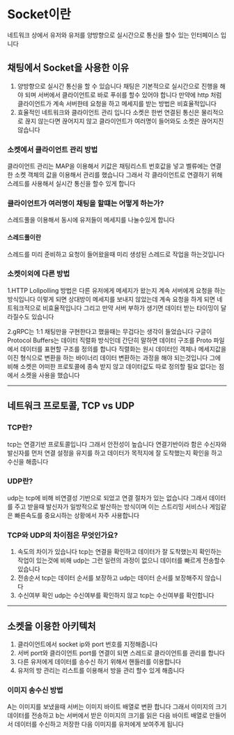 # Socket이란
네트워크 상에서 유저와 유저를 양방향으로 실시간으로 통신을 할수 있는 인터페이스 입니다

## 채팅에서 Socket을 사용한 이유
1. 양방향으로 실시간 통신을 할 수 있습니다 채팅은 기본적으로 실시간으로 진행을 해야 되며 서버에서 클라이언트로 바로 푸쉬를 할수 있어야 합니다 만약에 http 처럼 클라이언트가 계속 서버한테 요청을 하고 메세지를 받는 방법은 비효율적입니다
2. 효율적인 네트워크와 클라이언트 관리 입니다 소켓은 한번 연결된 통신은 물리적으로 끊지 않는다면 끊어지지 않고 클라이언트가 여러명이 들어와도 소켓은 끊어지진 않습니다

### 소켓에서 클라이언트 관리 방법
클라이언트 관리는 MAP을 이용해서 키값은 채팅리스트 번호값을 넣고 벨류에는 연결한 소켓 객체의 값을 이용해서 관리를 했습니다 그래서 각 클라이언트로 연결하기 위해 스레드를 사용해서 실시간 통신을 할수 있게 합니다

### 클라이언트가 여러명이 채팅을 할떄는 어떻게 하는가?
스레드풀을 이용해서 동시에 유저들이 메세지를 나눌수있게 합니다

#### 스레드풀이란
스레드를 미리 준비하고 요청이 들어왔을때 미리 생성된 스레드로 작업을 하는것입니다



### 소켓이외에 다른 방법
1.HTTP Lollpolling 방법은 다른 유저에게 메세지가 왔는지 계속 서버에게 요청을 하는 방식입니다 이렇게 되면 상대방이 메세지를 보내지 않았는데 계속 요청을 하게 되면 네트워크적으로 비효율적입니다 그리고 만약 서버 부하가 생기면 데이터 받는 타이밍이 달라질수도 있습니다

2.gRPC는 1:1 채팅만을 구현한다고 했을때는 무겁다는 생각이 들었습니다 구글이 Protocol Buffers는 데이터 직렬화 방식인데 간단히 말하면 데이터 구조를 Proto 파일에서 데이터를 표현할 구조를 정의를 합니다 직렬화는 원시 데이터인 객체나 메세지값을 이진 형식으로 변환을 하는 바이너리 데이터 변환하는 과정을 해야 되는것입니다 그에 비해 소켓은 어떠한 프로토콜에 종속 받지 않고 데이터값도 따로 정의할 필요 없다는 점에서 소켓을 사용을 했습니다

---  


## 네트워크 프로토콜, TCP vs UDP
### TCP란? 
tcp는 연결기반 프로토콜입니다 그래서 안전성이 높습니다 연결기반이라 함은 수신자와 발신자를 먼저 연결 설정을 유지를 하고 데이터가 목적지에 잘 도착했는지 확인을 하고 수신을 해줍니다

### UDP란? 
udp는 tcp에 비해 비연결성 기반으로 되었고 연결 절차가 있는 없습니다 그래서 데이터를 주고 받을때 발신자가 일방적으로 발산하는 방식이며 이는 스트리밍 서비스나 게임같은 빠른속도를 중요시하는 상황에서 자주 사용합니다 


### TCP와 UDP의 차이점은 무엇인가요?
1. 속도의 차이가 있습니다 tcp는 연결을 확인하고 데이터가 잘 도착했는지 확인하는 작업이 있는것에 비해 udp는 그런 일련의 과정이 없으니 데이터를 빠르게 전송할수 있습니다
2. 전송순서 tcp는 데이터 순서를 보장하고 udp는 데이터 순서를 보장해주지 않습니다
3. 수신여부 확인 udp는 수신여부를 확인하지 않고 tcp는 수신여부를 확인합니다
---


## 소켓을 이용한 아키텍처  
1. 클라이언트에서 socket ip와 port 번호를 지정해줍니다
2. 서버 port와 클라이언트 port를 연결이 되면 스레드로 클라이언트를 관리를 합니다
3. 다른 유저에게 데이터를 송수신 하기 위해서 핸들러를 이용합니다
4. 유저의 방 관리는 리스트를 이용해서 방을 관리 할수 있게 해줍니다

### 이미지 송수신 방법
A는 이미지를 보냈을때 서버는 이미지 바이트 배열로 변환 합니다 그래서 이미지의 크기 데이터를 전송하고 b는 서버에서 받은 이미지의 크기를 읽은 다음 바이트 배열로 만들어서 데이터를 수신하고 저장한 다음 이미지를 유저에게 보여주게 됩니다
